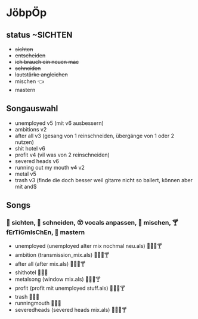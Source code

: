 # JöbpÖp

## status ~SICHTEN 

- ~~sichten~~
- ~~entscheiden~~
- ~~ich brauch ein neuen mac~~
- ~~schneiden~~
- ~~lautstärke angleichen~~
- mischen 👈
- mastern


## Songauswahl
- unemployed v5 (mit v6 ausbessern)
- ambitions v2
- after all v3 (gesang von 1 reinschneiden, übergänge von 1 oder 2 nutzen)
- shit hotel v6
- profit v4 (vil was von 2 reinschneiden)
- severed heads v6
- running out my mouth ~~v4~~ v2
- metal v5
- trash v3 (finde die doch besser weil gitarre nicht so ballert, können aber mit and$




## Songs
### 🔭 sichten, 🔪 schneiden, 😵 vocals anpassen, 🍹 mischen, 🍸 fErTiGmIsChEn,  💅 mastern
- unemployed (unemployed alter mix nochmal neu.als) 🔪😵🍹🍸
- ambition (transmission_mix.als) 🔪😵🍹🍸
- after all (after mix.als) 🔪😵🍹🍸
- shithotel 🔪😵🍹
- metalsong (window mix.als) 🔪😵🍹🍸
- profit (profit mit unemployed stuff.als) 🔪😵🍹🍸
- trash 🔪😵🍹
- runningmouth 🔪😵🍹
- severedheads (severed heads mix.als) 🔪😵🍹🍸

